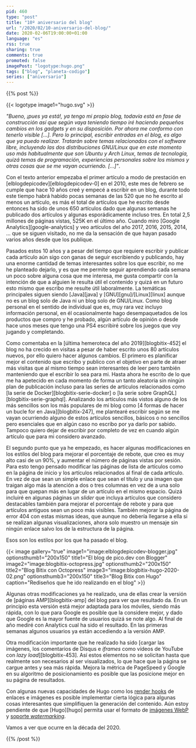 ```yaml
---
pid: 460
type: "post"
title: "10º aniversario del blog"
url: "/2020/02/10-aniversario-del-blog/"
date: 2020-02-06T19:00:00+01:00
language: "es"
rss: true
sharing: true
comments: true
promoted: false
imagePost: "logotype:hugo.png"
tags: ["blog", "planeta-codigo"]
series: ["aniversario"]
---
```


{{% post %}}

{{< logotype image1="hugo.svg" >}}

_"Bueno, ¡pues ya está!, ya tengo mi propio blog, todavía está en fase de construcción así que según vaya teniendo tiempo iré haciendo pequeños cambios en los gadgets y en su disposición. Por ahora me conformo con tenerlo visible [...].  Pero lo principal, escribir entradas en el blog, es algo que ya puedo realizar. Tratarán sobre temas relacionados con el software libre, incluyendo las dos distribuciones GNU/Linux que en este momento uso más habitualmente que son Ubuntu y Arch Linux, temas de tecnología, quizá temas de programación, experiencias personales sobre los mismos y otras cosas que se me vayan ocurriendo. [...]"_.

Con el texto anterior empezaba el primer artículo a modo de prestación en [elblogdepicodev][elblogdepicodev-0] en el 2010, este mes de febrero se cumple que hace 10 años creé y empecé a escribir en un blog, durante todo este tiempo habrá habido pocas semanas de las 520 que no he escrito al menos un artículo, es más el total de artículos que he escrito desde entonces ha sido de unos 650 artículos dado que algunas semanas he publicado dos artículos y algunas esporádicamente incluso tres. En total 2,5 millones de páginas vistas, 525K en el último año. Cuando miro [Google Analytics][google-analytics] y veo artículos del año 2017, 2016, 2015, 2014, ... que se siguen visitado, no me da la sensación de que hayan pasado varios años desde que los publique.

Pasados estos 10 años y a pesar del tiempo que requiere escribir y publicar cada artículo aún sigo con ganas de seguir escribiendo y publicando, hay una enorme cantidad de temas interesantes sobre los que escribir, no me he planteado dejarlo, y es que me permite seguir aprendiendo cada semana un poco sobre alguna cosa que me interesa, me gusta compartir con la intención de que a alguien le resulta útil el contenido y quizá en un futuro esto mismo que escribo me resulte útil laboralmente. La temáticas principales siguen siendo [Java][java] y [GNU][gnu]/[Linux][linux] aunque no es un blog solo de Java ni un blog solo de GNU/Linux. Como blog personal en el sentido de individual que es, muy rara vez incluyo información personal, en él ocasionalmente hago desempaquetados de los productos que compro y he probado, algún artículo de opinión o desde hace unos meses que tengo una PS4 escribiré sobre los juegos que voy jugando y completando.

Como comentaba en la [última hemeroteca del año 2019][blogbitix-452] el blog no ha crecido en visitas a pesar de haber escrito unos 80 artículos nuevos, por ello quiero hacer algunos cambios. El primero es planificar mejor el contenido que escribo y publico con el objetivo en parte de atraer más visitas que al mismo tiempo sean interesantes de leer pero también manteniendo que el escribir lo sea para mi. Hasta ahora he escrito de lo que me ha apetecido en cada momento de forma un tanto aleatoria sin ningún plan de publicación incluso para las series de artículos relacionados como [la serie de Docker][blogbitix-serie-docker] o [la serie sobre GraphQL][blogbitix-serie-graphql]. Analizando los artículos más vistos alguno de los más sencillos son los más populares de mi blog como [4 formas de hacer un bucle for en Java][blogbitix-247], me plantearé escribir según se me vayan ocurriendo alguno de estos artículos sencillos, básicos o no sencillos pero esenciales que en algún caso no escribo por ya darlo por sabido. Tampoco quiero dejar de escribir por completo de vez en cuando algún artículo que para mi considero avanzado.

El segundo punto que ya he empezado, es hacer algunas modificaciones en los estilos del blog para mejorar el porcentaje de rebote, que creo es muy alto casi de un 90%, y aumentar el número de páginas vistas por sesión. Para esto tengo pensado modificar las páginas de lista de artículos como en la página de inicio y los artículos relacionados al final de cada artículo. En vez de que sean un simple enlace que sean el título y una imagen que traigan algo más la atención a dos o tres columnas en vez de a una solo para que quepan más en lugar de un artículo en el mismo espacio. Quizá incluiré en algunas páginas un _slider_ que incluya artículos que considero destacables también para mejorar el porcentaje de rebote y para que artículos antiguos sean un poco más visibles. También mejorar la página de error 404 con estas mismas ideas, que aunque no debería llegarse a ella si se realizan algunas visualizaciones, ahora solo muestro un mensaje sin ningún enlace salvo los de la estructura de la página.

Esos son los estilos por los que ha pasado el blog.

{{< image
    gallery="true"
    image1="image:elblogdepicodev-blogger.jpg" optionsthumb1="200x150" title1="El blog de pico.dev con Blogger"
    image2="image:blogbitix-octopress.jpg" optionsthumb2="200x150" title2="Blog Bitix con Octopress"
    image3="image:blogbitix-hugo-2020-02.png" optionsthumb3="200x150" title3="Blog Bitix con Hugo"
    caption="Rediseños que he ido realizando en el blog" >}}

Algunas otras modificaciones ya he realizado, una de ellas crear la versión de [páginas AMP][blogbitix-amp] del blog para ver que resultado da. En un principio esta versión está mejor adaptada para los móviles, siendo más rápida, con lo que para Google es posible que la considere mejor, y dado que Google es la mayor fuente de usuarios quizá se note algo. Al final de año mediré con Analytics cual ha sido el resultado. En las primeras semanas algunos usuarios ya están accediendo a la versión AMP.

Otra modificación importante que he realizado ha sido [cargar las imágenes, los comentarios de Disqus e _iframes_ como vídeos de YouTube con _lazy load_][blogbitix-453]. Así estos elementos no se solicitan hasta que realmente son necesarios al ser visualizados, lo que hace que la página se cargue antes y sea más rápida. Mejora la métrica de PageSpeed y Google en su algoritmo de posicionamiento es posible que las posicione mejor en su página de resultados.

Con algunas nuevas capacidades de Hugo como los [render hooks](https://gohugo.io/getting-started/configuration-markup#markdown-render-hooks) de enlaces e imágenes es posible implementar cierta lógica para algunas cosas interesantes que simplifiquen la generación del contenido. Aún estoy pendiente de que [Hugo][hugo] permita usar el formato de [imágenes WebP](https://github.com/gohugoio/hugo/issues/5924) y [soporte _watermarking_](https://github.com/gohugoio/hugo/issues/4595).

Vamos a ver que ocurre en la década del 2020.

{{% /post %}}
